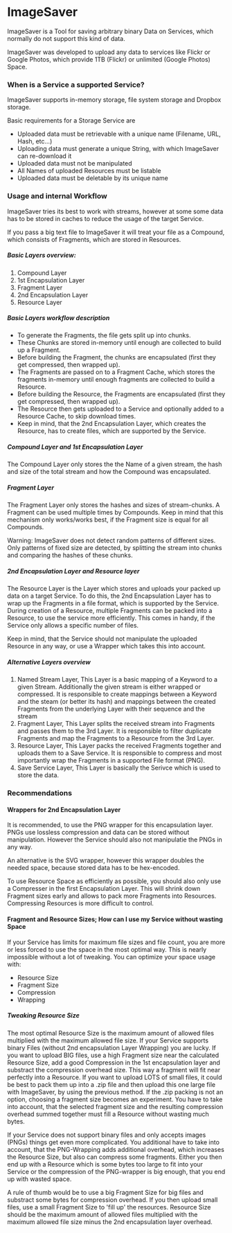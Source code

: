 # ImageSaver

ImageSaver is a Tool for saving arbitrary binary Data on Services, which normally do not support this kind of data.

ImageSaver was developed to upload any data to services like Flickr or Google Photos, which provide 1TB (Flickr) or unlimited (Google Photos) Space.


### When is a Service a supported Service?

ImageSaver supports in-memory storage, file system storage and Dropbox storage.

Basic requirements for a Storage Service are
- Uploaded data must be retrievable with a unique name (Filename, URL, Hash, etc...)
- Uploading data must generate a unique String, with which ImageSaver can re-download it
- Uploaded data must not be manipulated
- All Names of uploaded Resources must be listable
- Uploaded data must be deletable by its unique name


### Usage and internal Workflow
ImageSaver tries its best to work with streams, however at some some data has to be stored in caches to reduce the usage of the target Service.

If you pass a big text file to ImageSaver it will treat your file as a Compound, which consists of Fragments, which are stored in Resources.

##### Basic Layers overview:
1. Compound Layer
2. 1st Encapsulation Layer
3. Fragment Layer
4. 2nd Encapsulation Layer
5. Resource Layer

##### Basic Layers workflow description
- To generate the Fragments, the file gets split up into chunks.
- These Chunks are stored in-memory until enough are collected to build up a Fragment.
- Before building the Fragment, the chunks are encapsulated (first they get compressed, then wrapped up).
- The Fragments are passed on to a Fragment Cache, which stores the fragments in-memory until enough fragments are collected to build a Resource.
- Before building the Resource, the Fragments are encapsulated (first they get compressed, then wrapped up).
- The Resource then gets uploaded to a Service and optionally added to a Resource Cache, to skip download times.
- Keep in mind, that the 2nd Encapsulation Layer, which creates the Resource, has to create files, which are supported by the Service.

##### Compound Layer and 1st Encapsulation Layer
The Compound Layer only stores the the Name of a given stream, the hash and size of the total stream and how the Compound was encapsulated.

##### Fragment Layer
The Fragment Layer only stores the hashes and sizes of stream-chunks.
A Fragment can be used multiple times by Compounds.
Keep in mind that this mechanism only works/works best, if the Fragment size is equal for all Compounds.

Warning: ImageSaver does not detect random patterns of different sizes. Only patterns of fixed size are detected, by splitting the stream into chunks and comparing the hashes of these chunks.

##### 2nd Encapsulation Layer and Resource layer
The Resource Layer is the Layer which stores and uploads your packed up data on a target Service.
To do this, the 2nd Encapsulation Layer has to wrap up the Fragments in a file format, which is supported by the Service.
During creation of a Resource, multiple Fragments can be packed into a Resource, to use the service more efficiently.
This comes in handy, if the Service only allows a specific number of files.

Keep in mind, that the Service should not manipulate the uploaded Resource in any way, or use a Wrapper which takes this into account.


##### Alternative Layers overview
1. Named Stream Layer, 
This Layer is a basic mapping of a Keyword to a given Stream. 
Additionally the given stream is either wrapped or compressed.
It is responsible to create mappings between a Keyword and the steam (or better its hash) and mappings between the created Fragments from the underlying Layer with their sequence and the stream
2. Fragment Layer, 
This Layer splits the received stream into Fragments and passes them to the 3rd Layer. 
It is responsible to filter duplicate Fragments and map the Fragments to a Resource from the 3rd Layer.
3. Resource Layer, This Layer packs the received Fragments together and uploads them to a Save Service. It is responsible to compress and most importantly wrap the Fragments in a supported File format (PNG).
4. Save Service Layer, This Layer is basically the Serivce which is used to store the data.


### Recommendations
#### Wrappers for 2nd Encapsulation Layer
It is recommended, to use the PNG wrapper for this encapsulation layer.
PNGs use lossless compression and data can be stored without manipulation.
However the Service should also not manipulatie the PNGs in any way.

An alternative is the SVG wrapper, however this wrapper doubles the needed space, because stored data has to be hex-encoded.

To use Resource Space as efficiently as possible, you should also only use a Compresser in the first Encapsulation Layer.
This will shrink down Fragment sizes early and allows to pack more Fragments into Resources.
Compressing Resources is more difficult to control.

#### Fragment and Resource Sizes; How can I use my Service without wasting Space
If your Service has limits for maximum file sizes and file count, you are more or less
forced to use the space in the most optimal way.
This is nearly impossible without a lot of tweaking.
You can optimize your space usage with:
- Resource Size
- Fragment Size
- Compression
- Wrapping

##### Tweaking Resource Size
The most optimal Resource Size is the maximum amount of allowed files multiplied with the maximum allowed file size.
If your Service supports binary Files (without 2nd encapsulation Layer Wrapping) you are lucky.
If you want to upload BIG files, use a high Fragment size near the calculated Resource Size, add a good Compression in the 1st encapsulation layer and substract the compression overhead size.
This way a fragment will fit near perfectly into a Resource.
If you want to upload LOTS of small files, it could be best to pack them up into a .zip file and then upload this one large file with ImageSaver, by using the previous method.
If the .zip packing is not an option, choosing a fragment size becomes an experiment.
You have to take into account, that the selected fragment size and the resulting compression overhead summed together must fill a Resource without wasting much bytes.

If your Service does not support binary files and only accepts images (PNGs) things get even more complicated.
You additional have to take into account, that the PNG-Wrapping adds additional overhead, which increases the Resource Size, but also can compress some fragments.
Either you then end up with a Resource which is some bytes too large to fit into your Service or the compression of the PNG-wrapper is big enough, that you end up with wasted space.

A rule of thumb would be to use a big Fragment Size for big files and substract some bytes for compression overhead.
If you then upload small files, use a small Fragment Size to 'fill up' the resources.
Resource Size should be the maximum amount of allowed files multiplied with the maximum allowed file size minus the 2nd encapsulation layer overhead.

